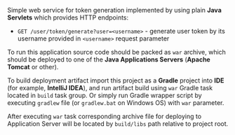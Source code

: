 Simple web service for token generation implemented by using plain **Java Servlets** which provides HTTP endpoints:
 * `GET /user/token/generate?user=<username>` - generate user token by its username provided in `<username>` request parameter

To run this application source code should be packed as `war` archive,
which should be deployed to one of the **Java Applications Servers** (**Apache Tomcat** or other).

To build deployment artifact import this project as a **Gradle** project into **IDE** (for example, **IntelliJ IDEA**),
and run artifact build using `war` Gradle task located in <code>build</code> task group.
Or simply run Gradle wrapper script by executing `gradlew` file (or `gradlew.bat` on Windows OS) with `war` parameter.

After executing `war` task corresponding archive file for deploying to Application Server
will be located by `build/libs` path relative to project root.